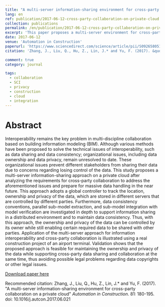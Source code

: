 ```yaml
---
title: "A multi-server information-sharing environment for cross-party collaboration on a private cloud"
lang: en
ref: publication/2017-06-12-cross-party-collaboration-on-private-cloud
collection: publications
permalink: /en/publication/2017-06-12-cross-party-collaboration-on-private-cloud
excerpt: 'This paper proposes a multi-server environment for cross-party collaboration with special concern on data ownership and privacy.'
date: 2017-06-12
venue: 'Automation in Construction'
paperurl: 'https://www.sciencedirect.com/science/article/pii/S0926580517302042'
citation: 'Zhang, J., Liu, Q., Hu, Z., Lin, J.* and Yu, F. (2017). &quot;A multi-server information-sharing environment for cross-party collaboration on a private cloud&quot; <i>Automation in Construction</i>. 81: 180-195. doi: 10.1016/j.autcon.2017.06.021'

comment: true
category: journal

tags: 
  - collaboration
  - SCI
  - privacy
  - construction
  - cloud
  - integration
---
```



Abstract
====

Interoperability remains the key problem in multi-discipline collaboration based on building information modeling (BIM). Although various methods have been proposed to solve the technical issues of interoperability, such as data sharing and data consistency; organizational issues, including data ownership and data privacy, remain unresolved to date. These organizational issues prevent different stakeholders from sharing their data due to concerns regarding losing control of the data. This study proposes a multi-server information-sharing approach on a private cloud after analyzing the requirements for cross-party collaboration to address the aforementioned issues and prepare for massive data handling in the near future. This approach adopts a global controller to track the location, ownership and privacy of the data, which are stored in different servers that are controlled by different parties. Furthermore, data consistency conventions, parallel sub-model extraction, and sub-model integration with model verification are investigated in depth to support information sharing in a distributed environment and to maintain data consistency. Thus, with this approach, the ownership and privacy of the data can be controlled by its owner while still enabling certain required data to be shared with other parties. Application of the multi-server approach for information interoperability and cross-party collaboration is illustrated using a real construction project of an airport terminal. Validation shows that the proposed approach is feasible for maintaining the ownership and privacy of the data while supporting cross-party data sharing and collaboration at the same time, thus avoiding possible legal problems regarding data copyrights or other legal issues.

[Download paper here](https://www.sciencedirect.com/science/article/pii/S0926580517302042)

Recommended citation: Zhang, J., Liu, Q., Hu, Z., Lin, J.* and Yu, F. (2017). &quot;A multi-server information-sharing environment for cross-party collaboration on a private cloud&quot; <i>Automation in Construction</i>. 81: 180-195. doi: 10.1016/j.autcon.2017.06.021